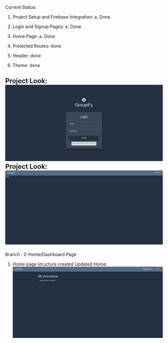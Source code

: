Current Status: 
1. Project Setup and Firebase Integration:
    a. Done
2. Login and Signup Pages:
    a. Done
3. Home Page:
    a. Done

4. Protected Routes: done
5. Header: done
6. Theme: done

Project Look: ![Login.js](image.png)
Project Look: ![Home.js](image-1.png)
-------------------
Branch : 2-Home/Dashboard Page
1. Home page structure created
Updated Home:
![Updated Home](image-2.png)




